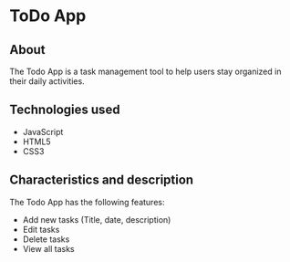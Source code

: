 
# ToDo App
## About
The Todo App is a task management tool to help users stay organized in their daily activities.

## Technologies used
- JavaScript
- HTML5
- CSS3

## Characteristics and description
The Todo App has the following features:

- Add new tasks (Title, date, description)
- Edit tasks
- Delete tasks
- View all tasks
